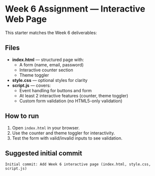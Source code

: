 # Week 6 Assignment — Interactive Web Page

This starter matches the Week 6 deliverables:

## Files
- **index.html** — structured page with:
  - A form (name, email, password)
  - Interactive counter section
  - Theme toggler
- **style.css** — optional styles for clarity
- **script.js** — covers:
  - Event handling for buttons and form
  - At least 2 interactive features (counter, theme toggler)
  - Custom form validation (no HTML5-only validation)

## How to run
1. Open `index.html` in your browser.
2. Use the counter and theme toggler for interactivity.
3. Test the form with valid/invalid inputs to see validation.

## Suggested initial commit
`Initial commit: Add Week 6 interactive page (index.html, style.css, script.js)`
